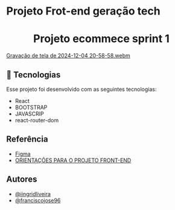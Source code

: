 # Projeto Frot-end geração tech
<h1 align="center"> Projeto ecommece sprint 1  </h1>

  [Gravação de tela de 2024-12-04 20-58-58.webm](https://github.com/user-attachments/assets/a78c3bea-132f-458d-b578-25ac5a5381d8)

## 🚀 Tecnologias


Esse projeto foi desenvolvido com as seguintes tecnologias:

- React
- BOOTSTRAP
- JAVASCRIP
- react-router-dom
  
## Referência

 - [Figma](https://www.figma.com/design/cfb4F7ZXMFQmvmTn3PKI4z/DRIP-STORE---DIGITAL-COLLEGE?node-id=309-738&node-type=frame&t=tEmDAPQko40YReNv-0)
 - [ORIENTAÇÕES PARA O PROJETO FRONT-END](https://github.com/digitalcollegebr/projeto-digital-store)

  ## Autores

- [@iingridliveira](https://github.com/iingridliveira)
- [@franciscojose96](https://github.com/franciscojose96)
